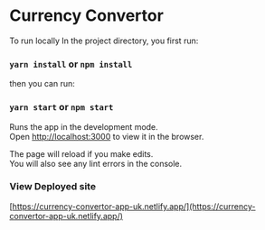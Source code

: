 # Currency Convertor

To run locally
In the project directory, you first run:

### `yarn install` or `npm install`

then you can run:

### `yarn start` or `npm start`

Runs the app in the development mode.<br />
Open [http://localhost:3000](http://localhost:3000) to view it in the browser.

The page will reload if you make edits.<br />
You will also see any lint errors in the console.

### View Deployed site

[https://currency-convertor-app-uk.netlify.app/](https://currency-convertor-app-uk.netlify.app/)
